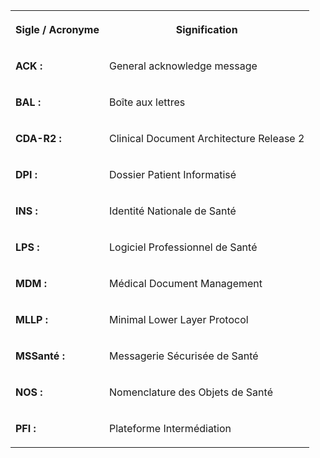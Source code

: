 <table>
  <tbody>
    <tr>
      <th>
        <p>Sigle / Acronyme</p>
      </th>
      <th>
        <p>Signification</p>
      </th>
    </tr>
    <tr>
      <td>
        <p><strong>ACK :</strong></p>
      </td>
      <td>
        <p>General acknowledge message</p>
      </td>
    </tr>
    <tr>
      <td>
        <p><strong>BAL :</strong></p>
      </td>
      <td>
        <p>Boîte aux lettres</p>
      </td>
    </tr>
    <tr>
      <td>
        <p><strong>CDA-R2 :</strong></p>
      </td>
      <td>
        <p>Clinical Document Architecture Release 2</p>
      </td>
    </tr>
    <tr>
      <td>
        <p><strong>DPI :</strong></p>
      </td>
      <td>
        <p>Dossier Patient Informatisé</p>
      </td>
    </tr>
    <tr>
      <td>
        <p><strong>INS :</strong></p>
      </td>
      <td>
        <p>Identité Nationale de Santé</p>
      </td>
    </tr>
    <tr>
      <td>
        <p><strong>LPS :</strong></p>
      </td>
      <td>
        <p>Logiciel Professionnel de Santé</p>
      </td>
    </tr>
    <tr>
      <td>
        <p><strong>MDM :</strong></p>
      </td>
      <td>
        <p>Médical Document Management</p>
      </td>
    </tr>
    <tr>
      <td>
        <p><strong>MLLP :</strong></p>
      </td>
      <td>
        <p>Minimal Lower Layer Protocol</p>
      </td>
    </tr>
    <tr>
      <td>
        <p><strong>MSSanté :</strong></p>
      </td>
      <td>
        <p>Messagerie Sécurisée de Santé</p>
      </td>
    </tr>
    <tr>
      <td>
        <p><strong>NOS :</strong></p>
      </td>
      <td>
        <p>Nomenclature des Objets de Santé</p>
      </td>
    </tr>
    <tr>
      <td>
        <p><strong>PFI :</strong></p>
      </td>
      <td>
        <p>Plateforme Intermédiation</p>
      </td>
    </tr>
  </tbody>
</table>